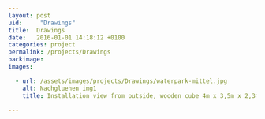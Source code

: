 ```yaml
---
layout: post
uid:     "Drawings"
title:  Drawings
date:   2016-01-01 14:18:12 +0100
categories: project
permalink: /projects/Drawings
backimage:
images:

  - url: /assets/images/projects/Drawings/waterpark-mittel.jpg
    alt: Nachgluehen img1
    title: Installation view from outside, wooden cube 4m x 3,5m x 2,3m, univesity of applied arts, june 2013

---
```

